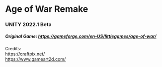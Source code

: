 # Age of War Remake
 ### UNITY 2022.1 Beta 

##### Original Game: https://gameforge.com/en-US/littlegames/age-of-war/ 
 

Credits: </br>
https://craftpix.net/ </br>
https://www.gameart2d.com/
